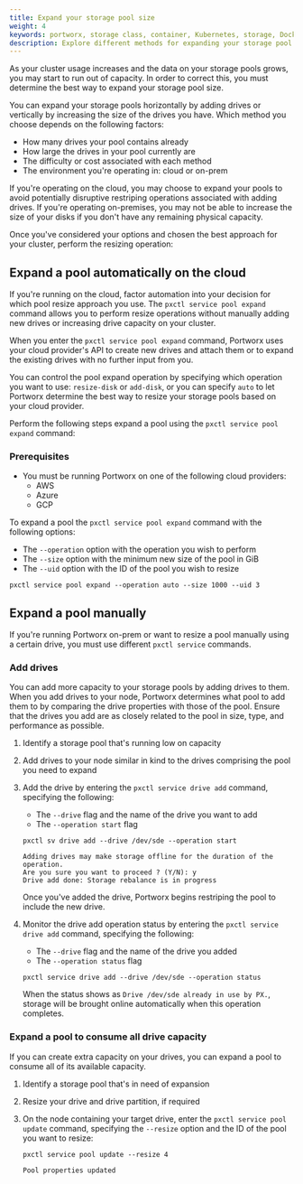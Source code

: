 ```yaml
---
title: Expand your storage pool size
weight: 4
keywords: portworx, storage class, container, Kubernetes, storage, Docker, k8s, flexvol, pv, persistent disk,StatefulSets, volume placement
description: Explore different methods for expanding your storage pool size.
---
```


As your cluster usage increases and the data on your storage pools grows, you may start to run out of capacity. In order to correct this, you must determine the best way to expand your storage pool size.

You can expand your storage pools horizontally by adding drives or vertically by increasing the size of the drives you have. Which method you choose depends on the following factors:

* How many drives your pool contains already
* How large the drives in your pool currently are
* The difficulty or cost associated with each method
* The environment you're operating in: cloud or on-prem

If you're operating on the cloud, you may choose to expand your pools to avoid potentially disruptive restriping operations associated with adding drives. If you're operating on-premises, you may not be able to increase the size of your disks if you don't have any remaining physical capacity.

Once you've considered your options and chosen the best approach for your cluster, perform the resizing operation:

## Expand a pool automatically on the cloud

If you're running on the cloud, factor automation into your decision for which pool resize approach you use. The `pxctl service pool expand` command allows you to perform resize operations without manually adding new drives or increasing drive capacity on your cluster.

When you enter the `pxctl service pool expand` command, Portworx uses your cloud provider's API to create new drives and attach them or to expand the existing drives with no further input from you.

You can control the pool expand operation by specifying which operation you want to use: `resize-disk` or `add-disk`, or you can specify `auto` to let Portworx determine the best way to resize your storage pools based on your cloud provider.

Perform the following steps expand a pool using the `pxctl service pool expand` command:

### Prerequisites

* You must be running Portworx on one of the following cloud providers:
  * AWS
  * Azure
  * GCP

To expand a pool  the `pxctl service pool expand` command with the following options:
* The `--operation` option with the operation you wish to perform
* The `--size` option with the minimum new size of the pool in GiB
* The `--uid` option with the ID of the pool you wish to resize

```text
pxctl service pool expand --operation auto --size 1000 --uid 3
```

## Expand a pool manually

If you're running Portworx on-prem or want to resize a pool manually using a certain drive, you must use different `pxctl service` commands.

### Add drives

You can add more capacity to your storage pools by adding drives to them. When you add drives to your node, Portworx determines what pool to add them to by comparing the drive properties with those of the pool. Ensure that the drives you add are as closely related to the pool in size, type, and performance as possible.

1. Identify a storage pool that's running low on capacity
<!-- What is some guidance we can provide here? -->
2. Add drives to your node similar in kind to the drives comprising the pool you need to expand
3. Add the drive by entering the `pxctl service drive add` command, specifying the following:

      * The `--drive` flag and the name of the drive you want to add
      * The `--operation start` flag

      ```text
      pxctl sv drive add --drive /dev/sde --operation start
      ```
      ```output
      Adding drives may make storage offline for the duration of the operation.
      Are you sure you want to proceed ? (Y/N): y
      Drive add done: Storage rebalance is in progress
      ```

      Once you've added the drive, Portworx begins restriping the pool to include the new drive.

4. Monitor the drive add operation status by entering the `pxctl service drive add` command, specifying the following:

      * The `--drive` flag and the name of the drive you added
      * The `--operation status` flag

      ```text
      pxctl service drive add --drive /dev/sde --operation status
      ```

      When the status shows as `Drive /dev/sde already in use by PX.`, storage will be brought online automatically when this operation completes.

### Expand a pool to consume all drive capacity

If you can create extra capacity on your drives, you can expand a pool to consume all of its available capacity.

1. Identify a storage pool that's in need of expansion
<!-- What is some guidance we can provide here? -->
2. Resize your drive and drive partition, if required
3. On the node containing your target drive, enter the `pxctl service pool update` command, specifying the `--resize` option and the ID of the pool you want to resize:

    ```text
    pxctl service pool update --resize 4
    ```
    ```output
    Pool properties updated
    ```

